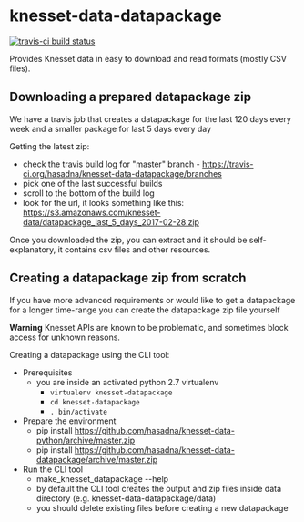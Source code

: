 # knesset-data-datapackage
[![travis-ci build status](https://travis-ci.org/hasadna/knesset-data-datapackage.svg)](https://travis-ci.org/hasadna/knesset-data-datapackage)

Provides Knesset data in easy to download and read formats (mostly CSV files).

## Downloading a prepared datapackage zip

We have a travis job that creates a datapackage for the last 120 days every week and a smaller package for last 5 days every day

Getting the latest zip:

* check the travis build log for "master" branch - https://travis-ci.org/hasadna/knesset-data-datapackage/branches
* pick one of the last successful builds
* scroll to the bottom of the build log
* look for the url, it looks something like this: https://s3.amazonaws.com/knesset-data/datapackage_last_5_days_2017-02-28.zip

Once you downloaded the zip, you can extract and it should be self-explanatory, it contains csv files and other resources.

## Creating a datapackage zip from scratch

If you have more advanced requirements or would like to get a datapackage for a longer time-range you can create the datapackage zip file yourself

**Warning** Knesset APIs are known to be problematic, and sometimes block access for unknown reasons.

Creating a datapackage using the CLI tool:

* Prerequisites
  * you are inside an activated python 2.7 virtualenv
    * `virtualenv knesset-datapackage`
    * `cd knesset-datapackage`
    * `. bin/activate`
* Prepare the environment
  * pip install https://github.com/hasadna/knesset-data-python/archive/master.zip
  * pip install https://github.com/hasadna/knesset-data-datapackage/archive/master.zip
* Run the CLI tool
  * make_knesset_datapackage --help
  * by default the CLI tool creates the output and zip files inside data directory (e.g. knesset-data-datapackage/data)
  * you should delete existing files before creating a new datapackage
